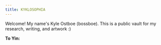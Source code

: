 ```yaml
---
title: KYKLOSOPHIA
---
```


Welcome! My name's Kyle Ostboe (bossboe). This is a public vault for my research, writing, and artwork :)

**To Yin:**
